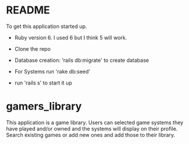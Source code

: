 # README

To get this application started up.

* Ruby version 6. I used 6 but I think 5 will work.

* Clone the repo

* Database creation: 'rails db:migrate' to create database

* For Systems run 'rake db:seed'

* run 'rails s' to start it up

# gamers_library

This application is a game library. Users can selected game systems they have played and/or owned and the systems will display on their profile. Search existing games or add new ones and add those to their library.